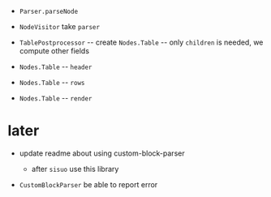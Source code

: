 - `Parser.parseNode`

- `NodeVisitor` take `parser`

- `TablePostprocessor` -- create `Nodes.Table` -- only `children` is needed, we compute other fields

- `Nodes.Table` -- `header`
- `Nodes.Table` -- `rows`

- `Nodes.Table` -- `render`

# later

- update readme about using custom-block-parser
  - after `sisuo` use this library

- `CustomBlockParser` be able to report error
